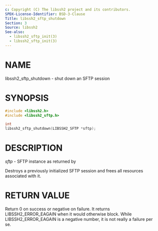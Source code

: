 ```yaml
---
c: Copyright (C) The libssh2 project and its contributors.
SPDX-License-Identifier: BSD-3-Clause
Title: libssh2_sftp_shutdown
Section: 3
Source: libssh2
See-also:
  - libssh2_sftp_init(3)
  - libssh2_sftp_init(3)
---
```


# NAME

libssh2_sftp_shutdown - shut down an SFTP session

# SYNOPSIS

~~~c
#include <libssh2.h>
#include <libssh2_sftp.h>

int
libssh2_sftp_shutdown(LIBSSH2_SFTP *sftp);
~~~

# DESCRIPTION

*sftp* - SFTP instance as returned by

Destroys a previously initialized SFTP session and frees all resources
associated with it.

# RETURN VALUE

Return 0 on success or negative on failure. It returns
LIBSSH2_ERROR_EAGAIN when it would otherwise block. While
LIBSSH2_ERROR_EAGAIN is a negative number, it is not really a failure per se.
